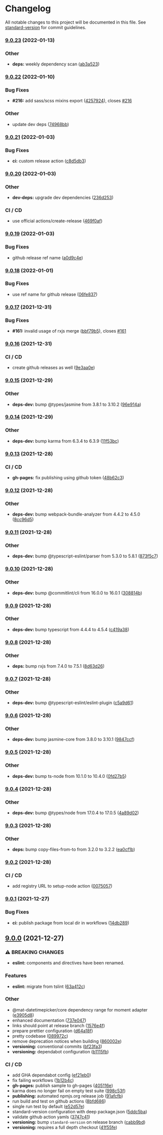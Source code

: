 # Changelog

All notable changes to this project will be documented in this file. See [standard-version](https://github.com/conventional-changelog/standard-version) for commit guidelines.

### [9.0.23](https://github.com/kuhnroyal/mat-datetimepicker/compare/v9.0.22...v9.0.23) (2022-01-13)

### Other

- **deps:** weekly dependency scan ([ab3a523](https://github.com/kuhnroyal/mat-datetimepicker/commit/ab3a523e5e7a658fe18699ca797718adb9b01f63))

### [9.0.22](https://github.com/kuhnroyal/mat-datetimepicker/compare/v9.0.21...v9.0.22) (2022-01-10)

### Bug Fixes

- **#216:** add sass/scss mixins export ([4257924](https://github.com/kuhnroyal/mat-datetimepicker/commit/4257924a437f1fc103574b01bd6e5436a3749bb1)), closes [#216](https://github.com/kuhnroyal/mat-datetimepicker/issues/216)

### Other

- update dev deps ([74968bb](https://github.com/kuhnroyal/mat-datetimepicker/commit/74968bba2c7174b291c9e5a4b7e9e014cba24282))

### [9.0.21](https://github.com/kuhnroyal/mat-datetimepicker/compare/v9.0.20...v9.0.21) (2022-01-03)

### Bug Fixes

- **ci:** custom release action ([c8d5db3](https://github.com/kuhnroyal/mat-datetimepicker/commit/c8d5db305542ecfb418681c0e90db9e032ec82d1))

### [9.0.20](https://github.com/kuhnroyal/mat-datetimepicker/compare/v9.0.19...v9.0.20) (2022-01-03)

### Other

- **dev-deps:** upgrade dev dependencies ([236d253](https://github.com/kuhnroyal/mat-datetimepicker/commit/236d25395b8697d0db377d26a4f0bbfb9af0ea40))

### CI / CD

- use official actions/create-release ([469f0af](https://github.com/kuhnroyal/mat-datetimepicker/commit/469f0af6b0f929ebea0a9157421578f7752cde6a))

### [9.0.19](https://github.com/kuhnroyal/mat-datetimepicker/compare/v9.0.18...v9.0.19) (2022-01-03)

### Bug Fixes

- github release ref name ([a0d9c4e](https://github.com/kuhnroyal/mat-datetimepicker/commit/a0d9c4e81d811d5298ebd3cb94c6060e826a1c39))

### [9.0.18](https://github.com/kuhnroyal/mat-datetimepicker/compare/v9.0.17...v9.0.18) (2022-01-01)

### Bug Fixes

- use ref name for github release ([06fe837](https://github.com/kuhnroyal/mat-datetimepicker/commit/06fe837497d638a67827c94072cfe5c993b221be))

### [9.0.17](https://github.com/kuhnroyal/mat-datetimepicker/compare/v9.0.16...v9.0.17) (2021-12-31)

### Bug Fixes

- **#161:** invalid usage of rxjs merge ([bbf79b5](https://github.com/kuhnroyal/mat-datetimepicker/commit/bbf79b5abae74243044fa6a91d439df73a615186)), closes [#161](https://github.com/kuhnroyal/mat-datetimepicker/issues/161)

### [9.0.16](https://github.com/kuhnroyal/mat-datetimepicker/compare/v9.0.15...v9.0.16) (2021-12-31)

### CI / CD

- create github releases as well ([9e3aa0e](https://github.com/kuhnroyal/mat-datetimepicker/commit/9e3aa0e34ce1d0e3c115be7c5d34ac9355ab9dbc))

### [9.0.15](https://github.com/kuhnroyal/mat-datetimepicker/compare/v9.0.14...v9.0.15) (2021-12-29)

### Other

- **deps-dev:** bump @types/jasmine from 3.8.1 to 3.10.2 ([96e914a](https://github.com/kuhnroyal/mat-datetimepicker/commit/96e914ad79319e85a54439b6e81fb2cff5c644e2))

### [9.0.14](https://github.com/kuhnroyal/mat-datetimepicker/compare/v9.0.13...v9.0.14) (2021-12-29)

### Other

- **deps-dev:** bump karma from 6.3.4 to 6.3.9 ([11f53bc](https://github.com/kuhnroyal/mat-datetimepicker/commit/11f53bc7305018edb4ca5c3c1fcc4fb35f79cd85))

### [9.0.13](https://github.com/kuhnroyal/mat-datetimepicker/compare/v9.0.12...v9.0.13) (2021-12-28)

### CI / CD

- **gh-pages:** fix publishing using github token ([48b62c3](https://github.com/kuhnroyal/mat-datetimepicker/commit/48b62c3223f9dda4bc61c26710c97c3efef8e729))

### [9.0.12](https://github.com/kuhnroyal/mat-datetimepicker/compare/v9.0.11...v9.0.12) (2021-12-28)

### Other

- **deps-dev:** bump webpack-bundle-analyzer from 4.4.2 to 4.5.0 ([8cc96d5](https://github.com/kuhnroyal/mat-datetimepicker/commit/8cc96d5ede74fb1c581f1b1e3a8b5820bb8688cd))

### [9.0.11](https://github.com/kuhnroyal/mat-datetimepicker/compare/v9.0.10...v9.0.11) (2021-12-28)

### Other

- **deps-dev:** bump @typescript-eslint/parser from 5.3.0 to 5.8.1 ([873f5c7](https://github.com/kuhnroyal/mat-datetimepicker/commit/873f5c777e335ecb38ec722d3b02549c4ac1edb2))

### [9.0.10](https://github.com/kuhnroyal/mat-datetimepicker/compare/v9.0.9...v9.0.10) (2021-12-28)

### Other

- **deps-dev:** bump @commitlint/cli from 16.0.0 to 16.0.1 ([308814b](https://github.com/kuhnroyal/mat-datetimepicker/commit/308814b4ce3fbc877952e095b1314f4d0cd0c709))

### [9.0.9](https://github.com/kuhnroyal/mat-datetimepicker/compare/v9.0.8...v9.0.9) (2021-12-28)

### Other

- **deps-dev:** bump typescript from 4.4.4 to 4.5.4 ([c419a38](https://github.com/kuhnroyal/mat-datetimepicker/commit/c419a385776acb5591f7be5dab1a51fe08acf45c))

### [9.0.8](https://github.com/kuhnroyal/mat-datetimepicker/compare/v9.0.7...v9.0.8) (2021-12-28)

### Other

- **deps:** bump rxjs from 7.4.0 to 7.5.1 ([8d63d26](https://github.com/kuhnroyal/mat-datetimepicker/commit/8d63d2610ab78fcd1348e339e9e4d9b00e53ea6b))

### [9.0.7](https://github.com/kuhnroyal/mat-datetimepicker/compare/v9.0.6...v9.0.7) (2021-12-28)

### Other

- **deps-dev:** bump @typescript-eslint/eslint-plugin ([c5a9d61](https://github.com/kuhnroyal/mat-datetimepicker/commit/c5a9d61d3dcc1e9ad09211b573e362caafdd839b))

### [9.0.6](https://github.com/kuhnroyal/mat-datetimepicker/compare/v9.0.5...v9.0.6) (2021-12-28)

### Other

- **deps-dev:** bump jasmine-core from 3.8.0 to 3.10.1 ([9847ccf](https://github.com/kuhnroyal/mat-datetimepicker/commit/9847ccf35f29489f1c4fb0b2a672f990d9656525))

### [9.0.5](https://github.com/kuhnroyal/mat-datetimepicker/compare/v9.0.4...v9.0.5) (2021-12-28)

### Other

- **deps-dev:** bump ts-node from 10.1.0 to 10.4.0 ([0fd27b5](https://github.com/kuhnroyal/mat-datetimepicker/commit/0fd27b5a18107ad0c5f0c473cf30ffabdb2f5bad))

### [9.0.4](https://github.com/kuhnroyal/mat-datetimepicker/compare/v9.0.3...v9.0.4) (2021-12-28)

### Other

- **deps-dev:** bump @types/node from 17.0.4 to 17.0.5 ([4a89d02](https://github.com/kuhnroyal/mat-datetimepicker/commit/4a89d02404376726ccd4911b6fb397485a85529e))

### [9.0.3](https://github.com/kuhnroyal/mat-datetimepicker/compare/v9.0.2...v9.0.3) (2021-12-28)

### Other

- **deps:** bump copy-files-from-to from 3.2.0 to 3.2.2 ([ea0cf1b](https://github.com/kuhnroyal/mat-datetimepicker/commit/ea0cf1bfc03d64d793bb9ff79721af32958b9f64))

### [9.0.2](https://github.com/kuhnroyal/mat-datetimepicker/compare/v9.0.1...v9.0.2) (2021-12-28)

### CI / CD

- add registry URL to setup-node action ([0075057](https://github.com/kuhnroyal/mat-datetimepicker/commit/0075057b64df11e9399621c5a248dae490ac8414))

### [9.0.1](https://github.com/kuhnroyal/mat-datetimepicker/compare/v9.0.0...v9.0.1) (2021-12-27)

### Bug Fixes

- **ci:** publish package from local dir in workflows ([14db289](https://github.com/kuhnroyal/mat-datetimepicker/commit/14db289668f14e29c0720bbb08922790a0b0d16c))

## [9.0.0](https://github.com/kuhnroyal/mat-datetimepicker/compare/v8.0.0...v9.0.0) (2021-12-27)

### ⚠ BREAKING CHANGES

- **eslint:** components and directives have been renamed.

### Features

- **eslint:** migrate from tslint ([63a412c](https://github.com/kuhnroyal/mat-datetimepicker/commit/63a412c2e16331d08aa9f392719c9c5546e0ff8a))

### Other

- @mat-datetimepicker/core dependency range for moment adapter ([e3905d8](https://github.com/kuhnroyal/mat-datetimepicker/commit/e3905d84f88d5cae7d998163b4b80110eb5f3d77))
- enhanced documentation ([737e047](https://github.com/kuhnroyal/mat-datetimepicker/commit/737e04743048ee4c707493f3f2d6fcc203708161))
- links should point at release branch ([1576e4f](https://github.com/kuhnroyal/mat-datetimepicker/commit/1576e4f57353754c2846555041a2ccec949ff289))
- prepare prettier configuration ([d64a18f](https://github.com/kuhnroyal/mat-datetimepicker/commit/d64a18f84cda4865845dfcffae68646a2d95b0b9))
- pretty codebase ([089972c](https://github.com/kuhnroyal/mat-datetimepicker/commit/089972c36dc99d7380b985266c061b4b1a2fb149))
- remove deprecation notices when building ([860002e](https://github.com/kuhnroyal/mat-datetimepicker/commit/860002e2be0985d70e094ece7f90b1d60a4b2133))
- **versioning:** conventional commits ([bf23fa3](https://github.com/kuhnroyal/mat-datetimepicker/commit/bf23fa3ff4b16fdd5c25557eb1ae987369ee125f))
- **versioning:** dependabot configuration ([b1115fb](https://github.com/kuhnroyal/mat-datetimepicker/commit/b1115fbbd8d8cc1c40f8b5db9e50de0ddd2448bd))

### CI / CD

- add GHA dependabot config ([ef21eb0](https://github.com/kuhnroyal/mat-datetimepicker/commit/ef21eb09d431bc3add8601bffbe3cfa015265e04))
- fix failing workflows ([1b12b4c](https://github.com/kuhnroyal/mat-datetimepicker/commit/1b12b4cd6e187ed3467bd0d9b76737337c11a498))
- **gh-pages:** publish sample to gh-pages ([405116e](https://github.com/kuhnroyal/mat-datetimepicker/commit/405116e4620a27b07f31f5bb787b5b112403c3ce))
- karma does no longer fail on empty test suite ([998c53f](https://github.com/kuhnroyal/mat-datetimepicker/commit/998c53f5fa6458fcde72a4c807a01764202ee6ab))
- **publishing:** automated npmjs.org release job ([91afcfb](https://github.com/kuhnroyal/mat-datetimepicker/commit/91afcfb6b3d10554b637f88bc99863bf654ec5de))
- run build and test on github actions ([8bfd686](https://github.com/kuhnroyal/mat-datetimepicker/commit/8bfd686b44ec0f5b9bca8d267521318ac967c23a))
- single run test by default ([e52d57e](https://github.com/kuhnroyal/mat-datetimepicker/commit/e52d57ec5dbe7b4fdb36015f737ce5f1d433f657))
- standard-version configuration with deep package.json ([5ddc5ba](https://github.com/kuhnroyal/mat-datetimepicker/commit/5ddc5ba2d18a4250f9e3b5f2b726250766862c84))
- validate github action yamls ([3747c41](https://github.com/kuhnroyal/mat-datetimepicker/commit/3747c41f5e08597b4b0f5d03eb9794f17b8dc568))
- **versioning:** bump `standard-version` on release branch ([cabb9bd](https://github.com/kuhnroyal/mat-datetimepicker/commit/cabb9bd16e659a87666815098b9e72a50d7f6852))
- **versioning:** requires a full depth checkout ([41f55fe](https://github.com/kuhnroyal/mat-datetimepicker/commit/41f55feaca15fbc918b641ea9ad5cbb562fcb65b))
